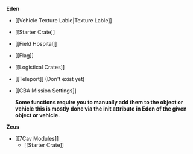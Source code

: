 **Eden**
* [[Vehicle Texture Lable|Texture Lable]]
* [[Starter Crate]]
* [[Field Hospital]]
* [[Flag]]
* [[Logistical Crates]]
* [[Teleport]] (Don't exist yet)
* [[CBA Mission Settings]]

  **Some functions require you to manually add them to the object or vehicle this is mostly done via the init attribute in Eden of the given object or vehicle.**

**Zeus**
* [[7Cav Modules]]
  * [[Starter Crate]]
